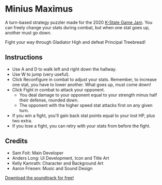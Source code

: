 # Minius Maximus

A turn-based strategy puzzler made for the 2020 [K-State Game Jam](https://gdc.cs.ksu.edu/game-jam/).
You can freely change your stats during combat, but when one stat goes up, another must go down.

Fight your way through Gladiator High and defeat Principal Treebread!

## Instructions

- Use A and D to walk left and right down the hallway.
- Use W to jump (very useful).
- Click Reconfigure in combat to adjust your stats.
  Remember, to increase one stat, you have to lower another.
  What goes up, must come down!
- Click Fight in combat to attack your opponent.
    - You deal damage to your opponent equal to your strength minus half their defense, rounded down.
    - The opponent with the higher speed stat attacks first on any given turn.
- If you win a fight, you'll gain back stat points equal to your lost HP, plus two extra.
- If you lose a fight, you can retry with your stats from before the fight.

## Credits

- Sam Foit: Main Developer
- Anders Long: UI Development, Icon and Title Art
- Kelly Kamrath: Character and Background Art
- Aaron Friesen: Music and Sound Design

[Download the soundtrack for free!](https://frie.dev/minius-maximus-ost)
